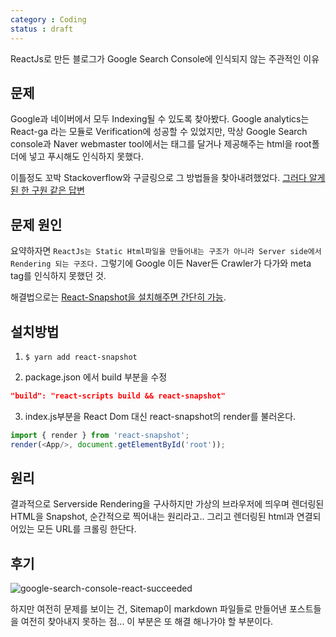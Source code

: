 ```yaml
---
category : Coding
status : draft
---
```


ReactJs로 만든 블로그가 Google Search Console에 인식되지 않는 주관적인 이유

## 문제

Google과 네이버에서 모두 Indexing될 수 있도록 찾아봤다.
Google analytics는 React-ga 라는 모듈로 Verification에 성공할 수 있었지만, 막상 Google Search console과 Naver webmaster tool에서는 태그를 달거나 제공해주는 html을 root폴더에 넣고 푸시해도 인식하지 못했다.

이틀정도 꼬박 Stackoverflow와 구글링으로 그 방법들을 찾아내려했었다.
[그러다 알게 된 한 구원 같은 답변]( https://stackoverflow.com/questions/39053511/how-to-optimize-seo-for-spa-using-react-helmet)

## 문제 원인

요약하자면 
`ReactJs는 Static Html파일을 만들어내는 구조가 아니라
Server side에서 Rendering 되는 구조다.`
그렇기에 Google 이든 Naver든 Crawler가 다가와 meta tag를 인식하지 못했던 것.

해결법으로는 [React-Snapshot을 설치해주면 간단히 가능](https://www.npmjs.com/package/react-snapshot).

## 설치방법


1. `$ yarn add react-snapshot`

2. package.json 에서 build 부분을 수정

```json
"build": "react-scripts build && react-snapshot"
``` 

3. index.js부분을 React Dom 대신 react-snapshot의 render를 불러온다.

```js
import { render } from 'react-snapshot';
render(<App/>, document.getElementById('root'));
```

## 원리

결과적으로 Serverside Rendering을 구사하지만
가상의 브라우저에 띄우며 렌더링된 HTML을 Snapshot, 순간적으로 찍어내는 원리라고..
그리고 렌더링된 html과 연결되어있는 모든 URL를 크롤링 한단다.

## 후기

![google-search-console-react-succeeded](https://user-images.githubusercontent.com/35059428/70407922-97edb080-1a89-11ea-9308-0087b6903b97.png "search console에 성공시켰다.")

하지만 여전히 문제를 보이는 건, Sitemap이 markdown 파일들로 만들어낸 포스트들을 여전히 찾아내지 못하는 점...
이 부분은 또 해결 해나가야 할 부분이다.